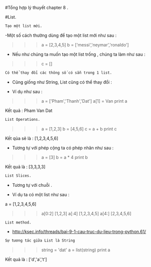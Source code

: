 #Tổng hợp lý thuyết chapter 8 .

#List.

```sh
Tạo một list mới.
```

 -Một số cách thường dùng để tạo một list mới như sau :

 >>>a = [2,3,4,5]
 >>>b = ['messi','neymar','ronaldo']

- Nếu như chúng ta muốn tạo một list trống , chúng ta làm như sau :

>>>c = []

```sh
Có thể thay đổi các thông số có sẵn trong 1 list.
```

- Cũng giống như String, List cũng có thể thay đổi :

- Ví dụ như sau :

>>>a = ['Pham','Thanh','Dat']
>>>a[1] = Van
>>>print a

Kết quả : Pham Van Dat

```sh
List Operations.
```

>>>a = [1,2,3]
>>>b = [4,5,6]
>>>c = a + b
print c

Kết qủa sẽ là : [1,2,3,4,5,6]

- Tương tự với phép cộng ta có phép nhân như sau :

>>>a = [3]
>>>b = a * 4
print b

Kết quả là : [3,3,3,3]

```sh
List Slices.
```
- Tương tự với chuỗi .

- Ví dụ ta có một list như sau :

a = [1,2,3,4,5,6]

>>>a[0:2]
[1,2,3]
>>>a[:4]
[1,2,3,4,5]
>>>a[4:]
[2,3,4,5,6]

```sh
List method.
```

- http://ksec.info/threads/bai-9-1-cau-truc-du-lieu-trong-python.61/

```sh
Sự tương tác giữa List là String
```

>>>string = 'dat'
>>>a = list(string)
>>>print a

Kết quả là : ['d','a','t']